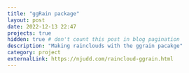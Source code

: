 ```yaml
---
title: "ggRain package"
layout: post
date: 2022-12-13 22:47
projects: true
hidden: true # don't count this post in blog pagination
description: "Making rainclouds with the ggrain pacakge"
category: project
externalLink: https://njudd.com/raincloud-ggrain.html
---
```

